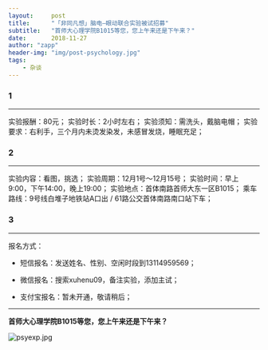 ```yaml
---
layout:     post
title:      "「非同凡想」脑电—眼动联合实验被试招募"
subtitle:   "首师大心理学院B1015等您，您上午来还是下午来？"
date:       2018-11-27
author: "zapp"
header-img: "img/post-psychology.jpg"
tags:
    - 杂谈
---
```


### 1
---

实验报酬：80元；
实验时长：2小时左右；
实验须知：需洗头，戴脑电帽；
实验要求：右利手，三个月内未烫发染发，未感冒发烧，睡眠充足；

### 2
----

实验内容：看图，挑选；
实验周期：12月1号～12月15号；
实验时间：早上9:00，下午14:00，晚上19:00；
实验地点：首体南路首师大东一区B1015；
乘车路线：9号线白堆子地铁站A口出 / 61路公交首体南路南口站下车；

### 3
---

报名方式：

* 短信报名：发送姓名、性别、空闲时段到13114959569；

* 微信报名：搜索xuhenu09，备注实验，添加主试；

* 支付宝报名：暂未开通，敬请稍后；

---

**首师大心理学院B1015等您，您上午来还是下午来？**


![psyexp.jpg](http://pdsh5ir09.bkt.clouddn.com/psyexp.jpg)